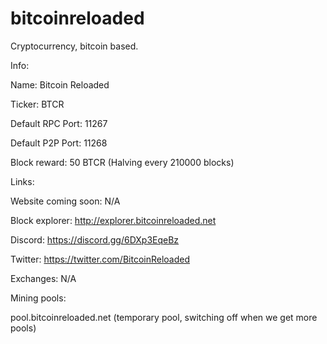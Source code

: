 # bitcoinreloaded

Cryptocurrency, bitcoin based.


Info:

Name: Bitcoin Reloaded

Ticker: BTCR

Default RPC Port: 11267

Default P2P Port: 11268

Block reward: 50 BTCR (Halving every 210000 blocks)



Links:

Website coming soon: N/A

Block explorer: http://explorer.bitcoinreloaded.net

Discord: https://discord.gg/6DXp3EqeBz

Twitter: https://twitter.com/BitcoinReloaded

Exchanges: N/A

Mining pools:

pool.bitcoinreloaded.net (temporary pool, switching off when we get more pools)
